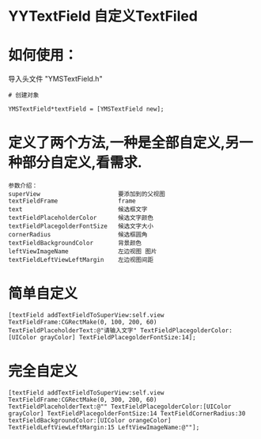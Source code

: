 # YYTextField 自定义TextFiled

# 如何使用：

 导入头文件 "YMSTextField.h"

    # 创建对象
	
    YMSTextField*textField = [YMSTextField new];
	
    
   # 定义了两个方法,一种是全部自定义,另一种部分自定义,看需求.

    参数介绍：
    superView                      要添加到的父视图
    textFieldFrame                 frame
    text                           候选框文字
    textFieldPlaceholderColor      候选文字颜色
    textFieldPlacegolderFontSize   候选文字大小
    cornerRadius                   候选框圆角
    textFieldBackgroundColor       背景颜色
    leftViewImageName              左边视图 图片
    textFieldLeftViewLeftMargin    左边视图间距
    
    
   # 简单自定义
	
    [textField addTextFieldToSuperView:self.view TextFieldFrame:CGRectMake(0, 100, 200, 60) TextFieldPlaceholderText:@"请输入文字" TextFieldPlacegolderColor:[UIColor grayColor] TextFieldPlacegolderFontSize:14];
	
    
   # 完全自定义
	
    [textField addTextFieldToSuperView:self.view TextFieldFrame:CGRectMake(0, 300, 200, 60) TextFieldPlaceholderText:@"" TextFieldPlacegolderColor:[UIColor grayColor] TextFieldPlacegolderFontSize:14 TextFieldCornerRadius:30 textFieldBackgroundColor:[UIColor orangeColor] TextFieldLeftViewLeftMargin:15 LeftViewImageName:@""];
    
    

